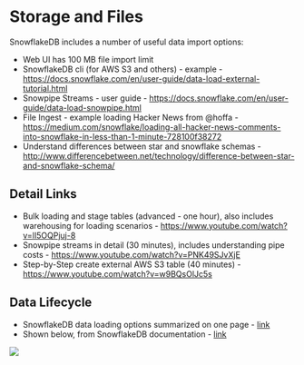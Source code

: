 # Storage and Files

SnowflakeDB includes a number of useful data import options:   
- Web UI has 100 MB file import limit
- SnowflakeDB cli (for AWS S3 and others) - example - https://docs.snowflake.com/en/user-guide/data-load-external-tutorial.html
- Snowpipe Streams - user guide - https://docs.snowflake.com/en/user-guide/data-load-snowpipe.html
- File Ingest - example loading Hacker News from @hoffa - https://medium.com/snowflake/loading-all-hacker-news-comments-into-snowflake-in-less-than-1-minute-728100f38272
- Understand differences between star and snowflake schemas - http://www.differencebetween.net/technology/difference-between-star-and-snowflake-schema/

## Detail Links

- Bulk loading and stage tables (advanced - one hour), also includes warehousing for loading scenarios - https://www.youtube.com/watch?v=lI5OQPjuj-8
- Snowpipe streams in detail (30 minutes), includes understanding pipe costs - https://www.youtube.com/watch?v=PNK49SJvXjE
- Step-by-Step create external AWS S3 table (40 minutes) - https://www.youtube.com/watch?v=w9BQsOlJc5s

## Data Lifecycle

- SnowflakeDB data loading options summarized on one page - [link](https://docs.snowflake.com/en/user-guide/data-load-overview.html)
- Shown below, from SnowflakeDB documentation - [link](https://docs.snowflake.com/en/user-guide/data-lifecycle.html)

<img src="https://github.com/lynnlangit/learn-snowflakedb/blob/main/images/lifecycle.png">
